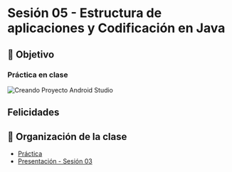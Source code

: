 # Sesión 05 - Estructura de aplicaciones y Codificación en Java


## 🎯 Objetivo



### Práctica en clase



![Creando Proyecto Android Studio](img/002.png)



## Felicidades





## 📝 Organización de la clase

- [Práctica](Practica-01)
- [Presentación - Sesión 03](presentacion/Sesion-03.pptx)